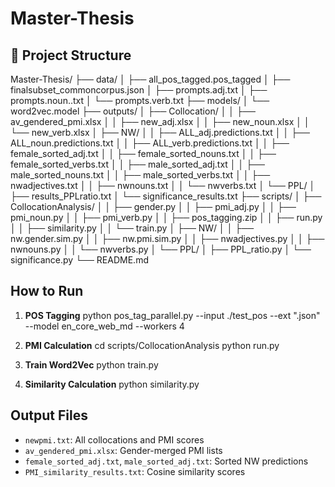 # Master-Thesis

## 📁 Project Structure

Master-Thesis/
├── data/
│   ├── all_pos_tagged.pos_tagged
│   ├── finalsubset_commoncorpus.json
│   ├── prompts.adj.txt
│   ├── prompts.noun..txt
│   └── prompts.verb.txt
├── models/
│   └── word2vec.model
├── outputs/
│   ├── Collocation/
│   │   ├── av_gendered_pmi.xlsx
│   │   ├── new_adj.xlsx
│   │   ├── new_noun.xlsx
│   │   └── new_verb.xlsx
│   ├── NW/
│   │   ├── ALL_adj.predictions.txt
│   │   ├── ALL_noun.predictions.txt
│   │   ├── ALL_verb.predictions.txt
│   │   ├── female_sorted_adj.txt
│   │   ├── female_sorted_nouns.txt
│   │   ├── female_sorted_verbs.txt
│   │   ├── male_sorted_adj.txt
│   │   ├── male_sorted_nouns.txt
│   │   ├── male_sorted_verbs.txt
│   │   ├── nwadjectives.txt
│   │   ├── nwnouns.txt
│   │   └── nwverbs.txt
│   └── PPL/
│       ├── results_PPLratio.txt
│       └── significance_results.txt
├── scripts/
│   ├── CollocationAnalysis/
│   │   ├── gender.py
│   │   ├── pmi_adj.py
│   │   ├── pmi_noun.py
│   │   ├── pmi_verb.py
│   │   ├── pos_tagging.zip
│   │   ├── run.py
│   │   ├── similarity.py
│   │   └── train.py
│   ├── NW/
│   │   ├── nw.gender.sim.py
│   │   ├── nw.pmi.sim.py
│   │   ├── nwadjectives.py
│   │   ├── nwnouns.py
│   │   └── nwverbs.py
│   └── PPL/
│       ├── PPL_ratio.py
│       └── significance.py
└── README.md

##  How to Run

1. **POS Tagging**
python pos_tag_parallel.py --input ./test_pos --ext ".json" --model en_core_web_md --workers 4


2. **PMI Calculation**
cd scripts/CollocationAnalysis
python run.py

3. **Train Word2Vec**
python train.py

4. **Similarity Calculation**
python similarity.py

## Output Files

- `newpmi.txt`: All collocations and PMI scores
- `av_gendered_pmi.xlsx`: Gender-merged PMI lists
- `female_sorted_adj.txt`, `male_sorted_adj.txt`: Sorted NW predictions
- `PMI_similarity_results.txt`: Cosine similarity scores
